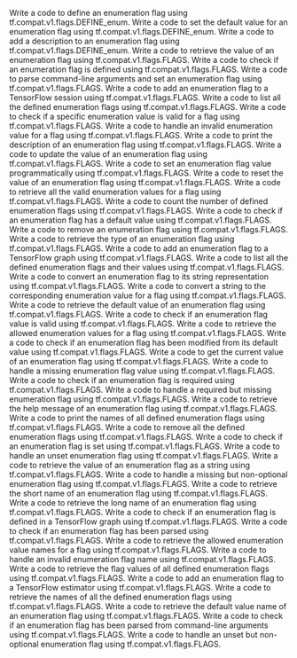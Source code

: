 Write a code to define an enumeration flag using tf.compat.v1.flags.DEFINE_enum.
Write a code to set the default value for an enumeration flag using tf.compat.v1.flags.DEFINE_enum.
Write a code to add a description to an enumeration flag using tf.compat.v1.flags.DEFINE_enum.
Write a code to retrieve the value of an enumeration flag using tf.compat.v1.flags.FLAGS.
Write a code to check if an enumeration flag is defined using tf.compat.v1.flags.FLAGS.
Write a code to parse command-line arguments and set an enumeration flag using tf.compat.v1.flags.FLAGS.
Write a code to add an enumeration flag to a TensorFlow session using tf.compat.v1.flags.FLAGS.
Write a code to list all the defined enumeration flags using tf.compat.v1.flags.FLAGS.
Write a code to check if a specific enumeration value is valid for a flag using tf.compat.v1.flags.FLAGS.
Write a code to handle an invalid enumeration value for a flag using tf.compat.v1.flags.FLAGS.
Write a code to print the description of an enumeration flag using tf.compat.v1.flags.FLAGS.
Write a code to update the value of an enumeration flag using tf.compat.v1.flags.FLAGS.
Write a code to set an enumeration flag value programmatically using tf.compat.v1.flags.FLAGS.
Write a code to reset the value of an enumeration flag using tf.compat.v1.flags.FLAGS.
Write a code to retrieve all the valid enumeration values for a flag using tf.compat.v1.flags.FLAGS.
Write a code to count the number of defined enumeration flags using tf.compat.v1.flags.FLAGS.
Write a code to check if an enumeration flag has a default value using tf.compat.v1.flags.FLAGS.
Write a code to remove an enumeration flag using tf.compat.v1.flags.FLAGS.
Write a code to retrieve the type of an enumeration flag using tf.compat.v1.flags.FLAGS.
Write a code to add an enumeration flag to a TensorFlow graph using tf.compat.v1.flags.FLAGS.
Write a code to list all the defined enumeration flags and their values using tf.compat.v1.flags.FLAGS.
Write a code to convert an enumeration flag to its string representation using tf.compat.v1.flags.FLAGS.
Write a code to convert a string to the corresponding enumeration value for a flag using tf.compat.v1.flags.FLAGS.
Write a code to retrieve the default value of an enumeration flag using tf.compat.v1.flags.FLAGS.
Write a code to check if an enumeration flag value is valid using tf.compat.v1.flags.FLAGS.
Write a code to retrieve the allowed enumeration values for a flag using tf.compat.v1.flags.FLAGS.
Write a code to check if an enumeration flag has been modified from its default value using tf.compat.v1.flags.FLAGS.
Write a code to get the current value of an enumeration flag using tf.compat.v1.flags.FLAGS.
Write a code to handle a missing enumeration flag value using tf.compat.v1.flags.FLAGS.
Write a code to check if an enumeration flag is required using tf.compat.v1.flags.FLAGS.
Write a code to handle a required but missing enumeration flag using tf.compat.v1.flags.FLAGS.
Write a code to retrieve the help message of an enumeration flag using tf.compat.v1.flags.FLAGS.
Write a code to print the names of all defined enumeration flags using tf.compat.v1.flags.FLAGS.
Write a code to remove all the defined enumeration flags using tf.compat.v1.flags.FLAGS.
Write a code to check if an enumeration flag is set using tf.compat.v1.flags.FLAGS.
Write a code to handle an unset enumeration flag using tf.compat.v1.flags.FLAGS.
Write a code to retrieve the value of an enumeration flag as a string using tf.compat.v1.flags.FLAGS.
Write a code to handle a missing but non-optional enumeration flag using tf.compat.v1.flags.FLAGS.
Write a code to retrieve the short name of an enumeration flag using tf.compat.v1.flags.FLAGS.
Write a code to retrieve the long name of an enumeration flag using tf.compat.v1.flags.FLAGS.
Write a code to check if an enumeration flag is defined in a TensorFlow graph using tf.compat.v1.flags.FLAGS.
Write a code to check if an enumeration flag has been parsed using tf.compat.v1.flags.FLAGS.
Write a code to retrieve the allowed enumeration value names for a flag using tf.compat.v1.flags.FLAGS.
Write a code to handle an invalid enumeration flag name using tf.compat.v1.flags.FLAGS.
Write a code to retrieve the flag values of all defined enumeration flags using tf.compat.v1.flags.FLAGS.
Write a code to add an enumeration flag to a TensorFlow estimator using tf.compat.v1.flags.FLAGS.
Write a code to retrieve the names of all the defined enumeration flags using tf.compat.v1.flags.FLAGS.
Write a code to retrieve the default value name of an enumeration flag using tf.compat.v1.flags.FLAGS.
Write a code to check if an enumeration flag has been parsed from command-line arguments using tf.compat.v1.flags.FLAGS.
Write a code to handle an unset but non-optional enumeration flag using tf.compat.v1.flags.FLAGS.